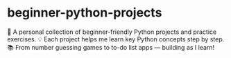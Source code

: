 # beginner-python-projects
🚀 A personal collection of beginner-friendly Python projects and practice exercises. 💡 Each project helps me learn key Python concepts step by step. 📚 From number guessing games to to-do list apps — building as I learn!
